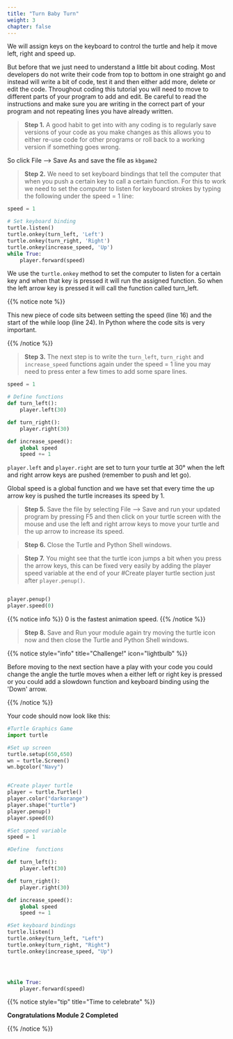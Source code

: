 ```yaml
---
title: "Turn Baby Turn"
weight: 3
chapter: false
---
```


We will assign keys on the keyboard to control the turtle and help  it move left, right and speed up.

But before that we just need to understand a little bit about coding. Most developers do not write their code from top to bottom in one straight go and instead will write a bit of code, test it and then either add more, delete or edit the code. Throughout coding this tutorial you will need to move to different parts of your program to add and edit. Be careful to read the instructions and make sure you are writing in the correct part of your program and not repeating lines you have already written.

>**Step 1.**  A good habit to get into with any coding is to regularly save versions of your code as you make changes as this allows you to either re-use code for other programs or roll back to a working version if something goes wrong. 

So click File --> Save As and save the file as `kbgame2`

>**Step 2.**  We need to set keyboard bindings that tell the computer that when you
 push a certain key to call a certain function. For this to work we need to set
 the computer to listen for keyboard strokes by typing the following under the
 speed = 1 line:

```python {title="python"}
speed = 1

# Set keyboard binding
turtle.listen()
turtle.onkey(turn_left, 'Left')
turtle.onkey(turn_right, 'Right')
turtle.onkey(increase_speed, 'Up')
while True:
    player.forward(speed)
```

We use the `turtle.onkey` method to set the computer to listen for a certain key and when that key is pressed it will run the assigned function. So when the left arrow key is pressed it will call the function called turn_left.

{{% notice note %}}

This new piece of code sits between setting the speed (line 16) and the start of the while loop (line 24). In Python where the code sits is very important.

{{% /notice %}}

>**Step 3.**  The next step is to write the `turn_left`, `turn_right` and  `increase_speed` functions again under the speed = 1 line you may need to press enter a few times to add some spare lines.

```python {title="python"}
speed = 1

# Define functions
def turn_left():
    player.left(30)

def turn_right():
    player.right(30)

def increase_speed():
    global speed
    speed += 1

```

`player.left` and `player.right` are set to turn your turtle at 30&deg; when the left and right arrow keys are pushed (remember to push and let go).

Global speed is a global function and we have set that every time the up arrow key is pushed the turtle increases its speed by 1.

>**Step 5.**  Save the file by selecting File --&gt; Save and run your updated  program by pressing F5 and then click on your turtle screen with the mouse and use the left and right arrow keys to move your turtle and the up arrow to increase its speed.

>**Step 6.**  Close the Turtle and Python Shell windows.

>**Step 7.**  You might see that the turtle icon jumps a bit when you press the arrow keys, this can be fixed very easily by adding the player speed variable at the end of your #Create player turtle section just after `player.penup()`.

```python {title="python"}

player.penup()
player.speed(0)
```

{{% notice info %}}
0 is the fastest animation speed.
{{% /notice %}}

>**Step 8.**  Save and Run your module again try moving the turtle icon now and then close the Turtle and Python Shell windows.

{{% notice style="info" title="Challenge!" icon="lightbulb" %}}

Before moving to the next section have a play with your code you could change the angle the turtle moves when a either left or right key is pressed or you could add a slowdown function and keyboard binding using the 'Down' arrow.

{{% /notice %}}

Your code should now look like this:

```python {title="python"}
#Turtle Graphics Game
import turtle

#Set up screen
turtle.setup(650,650)
wn = turtle.Screen()
wn.bgcolor("Navy")


#Create player turtle
player = turtle.Turtle()
player.color("darkorange")
player.shape("turtle")
player.penup()
player.speed(0) 

#Set speed variable
speed = 1

#Define  functions

def turn_left():
    player.left(30)

def turn_right():
    player.right(30)

def increase_speed():
    global speed
    speed += 1

#Set keyboard bindings
turtle.listen()
turtle.onkey(turn_left, "Left")
turtle.onkey(turn_right, "Right")
turtle.onkey(increase_speed, "Up") 




while True:
    player.forward(speed)
```

{{% notice style="tip" title="Time to celebrate" %}}

**Congratulations Module 2 Completed**

{{% /notice %}}
